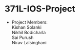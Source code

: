 # 371L-IOS-Project

* Project Members:  
    Kishan Solanki  
    Nikhil Bodicharla  
    Sai Purush  
    Nirav Lalsinghani  
